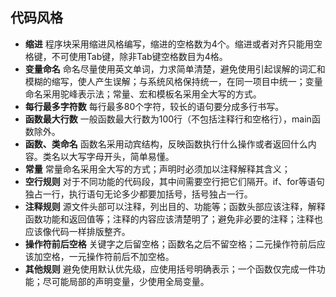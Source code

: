 ## 代码风格

- **缩进**
程序块采用缩进风格编写，缩进的空格数为4个。缩进或者对齐只能用空格键，不可使用Tab键，除非Tab键空格数目为4格。
- **变量命名**
命名尽量使用英文单词，力求简单清楚，避免使用引起误解的词汇和模糊的缩写，使人产生误解；与系统风格保持统一，在同一项目中统一；变量命名采用驼峰表示法；常量、宏和模板名采用全大写的方式。
- **每行最多字符数**
每行最多80个字符，较长的语句要分成多行书写。
- **函数最大行数**
一般函数最大行数为100行（不包括注释行和空格行），main函数除外。
- **函数、类命名**
函数名采用动宾结构，反映函数执行什么操作或者返回什么内容。类名以大写字母开头，简单易懂。
- **常量**
常量命名采用全大写的方式；声明时必须加以注释解释其含义；
- **空行规则**
对于不同功能的代码段，其中间需要空行把它们隔开。if、for等语句独占一行，执行语句无论多少都要加括号，括号独占一行。
- **注释规则**
源文件头部可以注释，列出目的、功能等；函数头部应该注释，解释函数功能和返回值等；注释的内容应该清楚明了；避免非必要的注释；注释也应该像代码一样排版整齐。
- **操作符前后空格**
关键字之后留空格；函数名之后不留空格；二元操作符前后应该加空格，一元操作符前后不加空格。
- **其他规则**
避免使用默认优先级，应使用括号明确表示；一个函数仅完成一件功能；尽可能局部的声明变量，少使用全局变量。